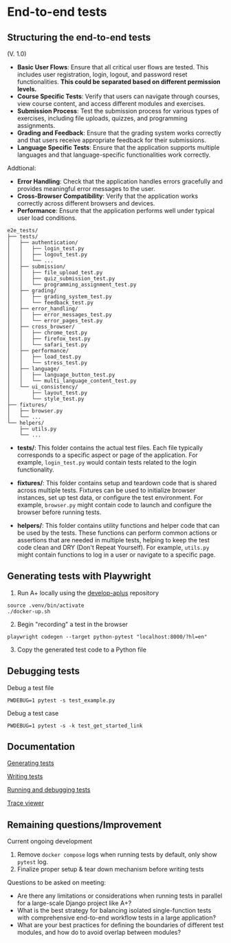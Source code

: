 # End-to-end tests

## Structuring the end-to-end tests 

(V. 1.0)

- **Basic User Flows**: Ensure that all critical user flows are tested. This includes user registration, login, logout, and password reset functionalities. **This could be separated based on different permission levels.**
- **Course Specific Tests**: Verify that users can navigate through courses, view course content, and access different modules and exercises.
- **Submission Process**: Test the submission process for various types of exercises, including file uploads, quizzes, and programming assignments.
- **Grading and Feedback**: Ensure that the grading system works correctly and that users receive appropriate feedback for their submissions.
- **Language Specific Tests**: Ensure that the application supports multiple languages and that language-specific functionalities work correctly.

Addtional:

- **Error Handling**: Check that the application handles errors gracefully and provides meaningful error messages to the user.
- **Cross-Browser Compatibility**: Verify that the application works correctly across different browsers and devices.
- **Performance**: Ensure that the application performs well under typical user load conditions.

```tree
e2e_tests/
├── tests/
│   ├── authentication/
│   │   ├── login_test.py
│   │   ├── logout_test.py
│   │   └── ...
│   ├── submission/
│   │   ├── file_upload_test.py
│   │   ├── quiz_submission_test.py
│   │   └── programming_assignment_test.py
│   ├── grading/
│   │   ├── grading_system_test.py
│   │   └── feedback_test.py
│   ├── error_handling/
│   │   ├── error_messages_test.py
│   │   └── error_pages_test.py
│   ├── cross_browser/
│   │   ├── chrome_test.py
│   │   ├── firefox_test.py
│   │   └── safari_test.py
│   ├── performance/
│   │   ├── load_test.py
│   │   └── stress_test.py
│   ├── language/
│   │   ├── language_button_test.py
│   │   └── multi_language_content_test.py
│   └── ui_consistency/
│       ├── layout_test.py
│       └── style_test.py
├── fixtures/
│   ├── browser.py
│   └── ...
└── helpers/
    ├── utils.py
    └── ...
```

- **tests/**: This folder contains the actual test files. Each file typically corresponds to a specific aspect or page of the application. For example, `login_test.py` would contain tests related to the login functionality.

- **fixtures/**: This folder contains setup and teardown code that is shared across multiple tests. Fixtures can be used to initialize browser instances, set up test data, or configure the test environment. For example, `browser.py` might contain code to launch and configure the browser before running tests.

- **helpers/**: This folder contains utility functions and helper code that can be used by the tests. These functions can perform common actions or assertions that are needed in multiple tests, helping to keep the test code clean and DRY (Don't Repeat Yourself). For example, `utils.py` might contain functions to log in a user or navigate to a specific page.

## Generating tests with Playwright

1. Run A+ locally using the [develop-aplus](https://github.com/apluslms/develop-aplus) repository
```
source .venv/bin/activate
./docker-up.sh
```

2. Begin "recording" a test in the browser
```
playwright codegen --target python-pytest "localhost:8000/?hl=en"
```

3. Copy the generated test code to a Python file

## Debugging tests

Debug a test file

```shell
PWDEBUG=1 pytest -s test_example.py
```

Debug a test case

```shell
PWDEBUG=1 pytest -s -k test_get_started_link
```

## Documentation

[Generating tests](https://playwright.dev/python/docs/codegen-intro)

[Writing tests](https://playwright.dev/python/docs/writing-tests)

[Running and debugging tests](https://playwright.dev/python/docs/running-tests)

[Trace viewer](https://playwright.dev/python/docs/trace-viewer-intro)

## Remaining questions/Improvement

Current ongoing development

1. Remove `docker compose` logs when running tests by default, only show `pytest` log.
2. Finalize proper setup & tear down mechanism before writing tests

Questions to be asked on meeting:

- Are there any limitations or considerations when running tests in parallel for a large-scale Django project like A+?
- What is the best strategy for balancing isolated single-function tests with comprehensive end-to-end workflow tests in a large application?
- What are your best practices for defining the boundaries of different test modules, and how do to avoid overlap between modules?